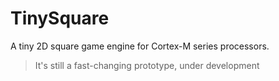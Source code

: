 # TinySquare
A tiny 2D square game engine for Cortex-M series processors.

> It's still a fast-changing prototype, under development
